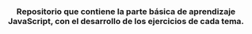 <h3  align="center">
Repositorio que contiene la parte básica de aprendizaje JavaScript, con el desarrollo de los ejercicios de cada tema.
</h3>
<p align="center">
  
</p>

